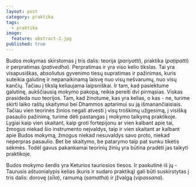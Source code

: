 ```yaml
---
layout: post
category: praktika
tags:
  - praktika
image:
  feature: abstract-2.jpg
published: true
---
```


Budos mokymas skirstomas į tris dalis: teorija (*pariyatti*), praktika (*paṭipatti*) ir perpratimas (*paṭivedha*). Perpratimas ir yra viso kelio tikslas. Tai yra visapusiškas, absoliutus gyvenimo tiesų supratimas ir pažinimas, kuris suteikia galutinę ir nepanaikinamą laisvę nuo visų nešvarumų, nuo visų kančių. Tačiau į tikslą keliaujama laipsniškai. Ir tam, kad pasiektume galutinę, aukščiausią mokymo pakopą, reikia pereiti dvi pirmąsias. Viskas prasideda nuo teorijos. Tam, kad žinotume, kas yra kelias, o kas - ne, turime skirti laiko raštų skaitymui bei Dhammos aptarimui su ją išmanančiaisiais. Tačiau vien teorinės žinios negali atvesti į visų troškimų užgesimą, į visišką pasaulio pažinimą, turime dėti pastangas į mokymo taikymą praktikoje. Lygiai kaip vien skaitant, kaip groti fortepijonu ar vien kalbant apie tai, žmogus niekad šio instrumento neįvaldys, taip ir vien skaitant ar kalbant apie Budos mokymą, žmogus niekad nesuvaldys savo proto, niekad neperpras pasaulio. Bet be skaitymo, be patarymo taip pat sunku tikėtis sėkmės. Todėl gavus pakankamai teorinių žinių yra būtina pradėti jas taikyti praktikoje.

Budos mokymo šerdis yra Keturios tauriosios tiesos. Ir paskutinė iš jų - Taurusis aštuonialypis kelias (kuris ir sudaro praktiką) gali būti suskirstytas į tris dalis: dorovę (*sīla*), ramumą (*samatha*) ir įžvalgą (*vipassana*).

<figure>
	<a href="{{ site.url }}/images/pa-auk-meditation-chart-sayadaw-lt.jpg"><img src="{{ site.url }}/images/pa-auk-meditation-chart-sayadaw-lt.jpg" alt=""></a>
</figure>
